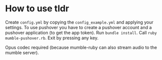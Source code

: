 # How to use tldr

Create `config.yml` by copying the `config_example.yml` and applying your settings. To use pushover you have to create a pushover account and a pushover application (to get the app token). Run `bundle install`. Call `ruby mumble-pushover.rb`. Exit by pressing any key.

Opus codec required (because mumble-ruby can also stream audio to the mumble server).